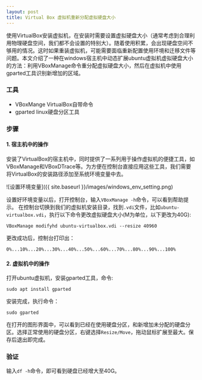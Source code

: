 ```yaml
---
layout: post
title: Virtual Box 虚拟机重新分配虚拟硬盘大小
---
```


使用VirtualBox安装虚拟机，在安装时需要设置虚拟硬盘大小（通常考虑到合理利用物理硬盘空间，我们都不会设置的特别大）。随着使用积累，会出现硬盘空间不够用的情况。这时如果重装虚拟机，可能需要面临重新配置使用环境和迁移文件等问题。本文介绍了一种在windows宿主机中动态扩展ubuntu虚拟机虚拟硬盘大小的方法：利用VBoxManage命令重分配虚拟硬盘大小，然后在虚拟机中使用gparted工具识别新增加的区域。

### 工具

- VBoxMange VirtualBox自带命令
- gparted linux硬盘分区工具

### 步骤

#### 1. 宿主机中的操作

安装了VirtualBox的宿主机中，同时提供了一系列用于操作虚拟机的便捷工具，如VBoxManage和VBoxDTrace等。为方便在控制台直接应用这些工具，我们需要将VirtualBox的安装路径添加至系统环境变量中去。

![设置环境变量]({{ site.baseurl }}/images/windows_env_setting.png)

设置好环境变量以后，打开控制台，输入`VBoxManage -h`命令，可以看到帮助提示。
在控制台切换到我们的虚拟机安装目录，找到`.vdi`文件，比如`ubuntu-virtualbox.vdi`，执行以下命令更改虚拟硬盘大小(M为单位，以下更改为40G):

    VBoxManage modifyhd ubuntu-virtualbox.vdi --resize 40960

更改成功后，控制台打印出：

    0%...10%...20%...30%...40%...50%...60%...70%...80%...90%...100%


#### 2. 虚拟机中的操作

打开ubuntu虚拟机，安装gparted工具，命令:

    sudo apt install gparted

安装完成，执行命令：

    sudo gparted

在打开的图形界面中，可以看到已经在使用硬盘分区，和新增加未分配的硬盘分区。选择正常使用的硬盘分区，右键选择`Resize/Move`，拖动鼠标扩展至最大。保存后退出即完成。

### 验证
输入`df -h`命令，即可看到硬盘已经增大至40G。
